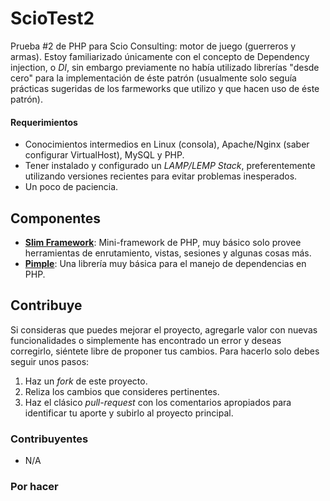 # ScioTest2

Prueba #2 de PHP para Scio Consulting: motor de juego (guerreros y armas). Estoy familiarizado únicamente con el concepto de Dependency injection, o *DI*, sin embargo previamente no había utilizado librerías "desde cero" para la implementación de éste patrón (usualmente solo seguía prácticas sugeridas de los farmeworks que utilizo y que hacen uso de éste patrón).

#### Requerimientos

- Conocimientos intermedios en Linux (consola), Apache/Nginx (saber configurar VirtualHost), MySQL y PHP.
- Tener instalado y configurado un *LAMP/LEMP Stack*, preferentemente utilizando versiones recientes para evitar problemas inesperados.
- Un poco de paciencia.


## Componentes

- **[Slim Framework](https://github.com/codeguy/Slim)**: Mini-framework de PHP, muy básico solo provee herramientas de enrutamiento, vistas, sesiones y algunas cosas más.
- **[Pimple](http://pimple.sensiolabs.org/)**: Una librería muy básica para el manejo de dependencias en PHP.


## Contribuye

Si consideras que puedes mejorar el proyecto, agregarle valor con nuevas funcionalidades o simplemente has encontrado un error y deseas corregirlo, siéntete libre de proponer tus cambios. Para hacerlo solo debes seguir unos pasos:

1. Haz un *fork* de este proyecto.
2. Reliza los cambios que consideres pertinentes.
3. Haz el clásico *pull-request* con los comentarios apropiados para identificar tu aporte y subirlo al proyecto principal.


### Contribuyentes

- N/A


### Por hacer

